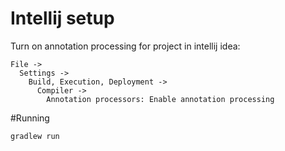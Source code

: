 # Intellij setup
Turn on annotation processing for project in intellij idea:
```
File -> 
  Settings -> 
    Build, Execution, Deployment -> 
      Compiler -> 
        Annotation processors: Enable annotation processing
```

#Running
```
gradlew run
```
